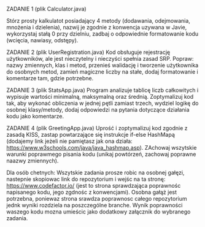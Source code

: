 ZADANIE 1 (plik Calculator.java)  

   Stórz prosty kalkulatot posiadający 4 metody (dodawania, odejmowania, mnożenia i dzielenia), nazwij je zgodnie z konwencja uzywana w
   Javie, wykorzystaj stałą 0 przy dzielniu, zadbaj o odpowiednie formatowanie kodu (wcięcia, nawiasy, odstępy).

ZADANIE 2 (plik UserRegistration.java)
    Kod obsługuje rejestrację użytkowników, ale jest nieczytelny i nieczyści spełnia zasad SRP.
    Popraw: nazwy zmiennych, klas i metod, przenieś walidację i tworzenie użytkownika do osobnych metod, zamień
    magiczne liczby na stałe, dodaj formatowanie i komentarze tam, gdzie potrzebne.

ZADANIE 3 (plik StatsApp.java)
    Program analizuje tablicę liczb całkowitych i wypisuje wartości minimalną,
    maksymalną oraz średnią. Zoptymalizuj kod tak, aby wykonać obliczenia w jednej pętli zamiast trzech, wydziel logikę
    do osobnej klasy/metody, dodaj odpowiedzi na pytania dotyczące działania kodu jako komentarze.

ZADANIE 4 (plik GreetingApp.java)
    Uprość i zoptymalizuj kod zgodnie z zasadą KISS, zastap powtarzające się instrukcje if-else HashMapą (dodajemy link
    jeżeli nie pamiętasz jak ona działa: https://www.w3schools.com/java/java_hashmap.asp). ZAchowaj wszytskie warunki poprawmego
    pisania kodu (unikaj powtórzeń, zachowaj poprawne naazwy zmiennych).
    
Dla osób chetnych:
Wszytskie zadania prosze robic na osobnej gałęzi, nastepnie skopiowac link do repozytorium i wejśc na ta stronę: https://www.codefactor.io/ (jest to strona sprawdzająca poprawnośc napisanego kodu, jego zgdnośc z konwencjami).
Osobna gałąż jest potrzebna, poniewaz strona srawdza poprawnosc całego repozytorium jednk wyniki rozdziela na poszczególne branche. Wynik poprawności waszego kodu mozna umieścic jako dodatkowy załącznik do wybranego zadania.
